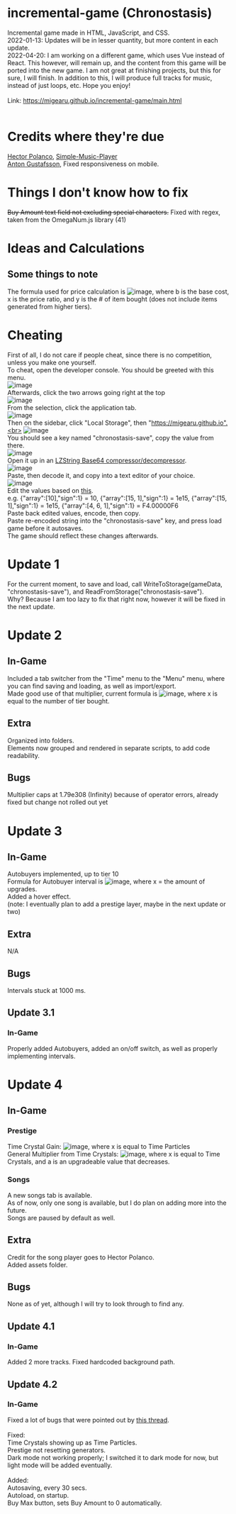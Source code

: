 # incremental-game (Chronostasis)
Incremental game made in HTML, JavaScript, and CSS.<br>
2022-01-13: Updates will be in lesser quantity, but more content in each update.<br>
2022-04-20: I am working on a different game, which uses Vue instead of React. This however, will remain up, and the content from this game will be ported into the new game. I am not great at finishing projects, but this for sure, I will finish. In addition to this, I will produce full tracks for music, instead of just loops, etc.
Hope you enjoy!<br><br>
Link: https://migearu.github.io/incremental-game/main.html<br><br>
# Credits where they're due
[Hector Polanco](https://github.com/hecpolanco), [Simple-Music-Player](https://github.com/hecpolanco/Simple-Music-Player)<br>
[Anton Gustafsson](https://github.com/anton-gustafsson), Fixed responsiveness on mobile.
# Things I don't know how to fix
~~Buy Amount text field not excluding special characters.~~ Fixed with regex, taken from the OmegaNum.js library (41)
# Ideas and Calculations
## Some things to note
The formula used for price calculation is ![image](https://user-images.githubusercontent.com/75057913/147889111-d0267914-cfa7-427c-ab93-78ba5e7d45ee.png), where b is the base cost, x is the price ratio, and y is the # of item bought (does not include items generated from higher tiers).
# Cheating
First of all, I do not care if people cheat, since there is no competition, unless you make one yourself.<br>
To cheat, open the developer console. You should be greeted with this menu.<br>
![image](https://user-images.githubusercontent.com/75057913/148883543-8dda1b42-e808-4f10-886f-334116270c9a.png)<br>
Afterwards, click the two arrows going right at the top<br>
![image](https://user-images.githubusercontent.com/75057913/148883626-99502f1e-babc-47ab-9e2f-b1e003518451.png)<br>
From the selection, click the application tab.<br>
![image](https://user-images.githubusercontent.com/75057913/148883856-e544fb0b-700c-432b-99fd-be841ecacb57.png)<br>
Then on the sidebar, click "Local Storage", then "https://migearu.github.io".<br>
![image](https://user-images.githubusercontent.com/75057913/148884066-4e12b358-a326-4a39-ab2a-50e9502641ab.png)<br>
You should see a key named "chronostasis-save", copy the value from there.<br>
![image](https://user-images.githubusercontent.com/75057913/148884166-3e57ddb5-13fe-476c-bf94-39118201ea0d.png)<br>
Open it up in an [LZString Base64 compressor/decompressor](https://codepen.io/Holy-Fire/pen/VNRZme).<br>
![image](https://user-images.githubusercontent.com/75057913/148884336-e5508128-afa0-4092-8823-5cbfce54d23a.png)<br>
Paste, then decode it, and copy into a text editor of your choice.<br>
![image](https://user-images.githubusercontent.com/75057913/148885092-7da09d4a-5f56-4896-b33c-f7acbc0c735d.png)<br>
Edit the values based on [this](https://naruyoko.github.io/OmegaNum.js/docs.html#p.array).<br>
e.g. {"array":\[10\],"sign":1} = 10, {"array":\[15, 1\],"sign":1} = 1e15, {"array":\[15, 1\],"sign":1} = 1e15, {"array":\[4, 6, 1\],"sign":1} = F4.00000F6<br>
Paste back edited values, encode, then copy.<br>
Paste re-encoded string into the "chronostasis-save" key, and press load game before it autosaves.<br>
The game should reflect these changes afterwards.
# Update 1
For the current moment, to save and load, call WriteToStorage(gameData, "chronostasis-save"), and ReadFromStorage("chronostasis-save").<br>
Why? Because I am too lazy to fix that right now, however it will be fixed in the next update.
# Update 2
## In-Game
Included a tab switcher from the "Time" menu to the "Menu" menu, where you can find saving and loading, as well as import/export.<br>
Made good use of that multiplier, current formula is ![image](https://user-images.githubusercontent.com/75057913/147837039-439b5cda-ba91-45b1-8bba-294d30a8bad3.png), where x is equal to the number of tier bought.<br>
## Extra
Organized into folders.<br>
Elements now grouped and rendered in separate scripts, to add code readability.
## Bugs
Multiplier caps at 1.79e308 (Infinity) because of operator errors, already fixed but change not rolled out yet
# Update 3
## In-Game
Autobuyers implemented, up to tier 10<br>
Formula for Autobuyer interval is ![image](https://user-images.githubusercontent.com/75057913/147888930-5db39eff-8b23-4253-b19a-8481846d70ed.png), where x = the amount of upgrades.<br>
Added a hover effect.<br>
(note: I eventually plan to add a prestige layer, maybe in the next update or two)
## Extra
N/A
## Bugs
Intervals stuck at 1000 ms.
## Update 3.1
### In-Game
Properly added Autobuyers, added an on/off switch, as well as properly implementing intervals.
# Update 4
## In-Game
### Prestige
Time Crystal Gain: ![image](https://user-images.githubusercontent.com/75057913/147837315-77d058ee-36c0-498b-8f9d-a8213d09af69.png), where x is equal to Time Particles<br>
General Multiplier from Time Crystals: ![image](https://user-images.githubusercontent.com/75057913/147837406-4cf22fcd-90ca-4ed9-9849-574e8a127227.png), where x is equal to Time Crystals, and a is an upgradeable value that decreases.
### Songs
A new songs tab is available.<br>
As of now, only one song is available, but I do plan on adding more into the future.<br>
Songs are paused by default as well.
## Extra
Credit for the song player goes to Hector Polanco.<br>
Added assets folder.
## Bugs
None as of yet, although I will try to look through to find any.
## Update 4.1
### In-Game
Added 2 more tracks.
Fixed hardcoded background path.
## Update 4.2
### In-Game
Fixed a lot of bugs that were pointed out by [this thread](https://www.reddit.com/r/incremental_games/comments/s0c5al/development_of_a_new_game_chronostasis/).<br>
<br>
Fixed:<br>
Time Crystals showing up as Time Particles.<br>
Prestige not resetting generators.<br>
Dark mode not working properly; I switched it to dark mode for now, but light mode will be added eventually.<br>
<br>
Added:<br>
Autosaving, every 30 secs.<br>
Autoload, on startup.<br>
Buy Max button, sets Buy Amount to 0 automatically.
